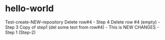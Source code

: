 # hello-world
Test-create-NEW-repository
Delete row#4 - Step 4
Delete row #4 (empty) - Step 3
Copy of step1 (del some text from row#4) - This is NEW CHANGES - Step 1 (Step-2)
